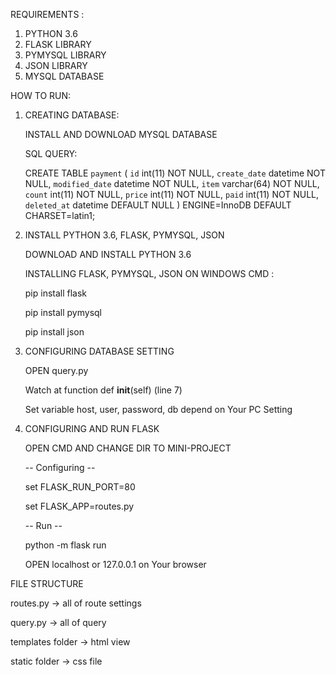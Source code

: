 REQUIREMENTS :
1. PYTHON 3.6
2. FLASK LIBRARY
3. PYMYSQL LIBRARY
4. JSON LIBRARY
5. MYSQL DATABASE

HOW TO RUN:
1. CREATING DATABASE:

	INSTALL AND DOWNLOAD MYSQL DATABASE	
	
	SQL QUERY:

	CREATE TABLE `payment` (
	  `id` int(11) NOT NULL,
	  `create_date` datetime NOT NULL,
	  `modified_date` datetime NOT NULL,
	  `item` varchar(64) NOT NULL,
	  `count` int(11) NOT NULL,
	  `price` int(11) NOT NULL,
	  `paid` int(11) NOT NULL,
	  `deleted_at` datetime DEFAULT NULL
	) ENGINE=InnoDB DEFAULT CHARSET=latin1;

2. INSTALL PYTHON 3.6, FLASK, PYMYSQL, JSON
	
	DOWNLOAD AND INSTALL PYTHON 3.6
	
	INSTALLING FLASK, PYMYSQL, JSON ON WINDOWS CMD :
	
	pip install flask
	
	pip install pymysql
	
	pip install json

3. CONFIGURING DATABASE SETTING
	
	OPEN query.py
	
	Watch at function def __init__(self) (line 7)
	
	Set variable host, user, password, db depend on Your PC Setting

4. CONFIGURING AND RUN FLASK
	
	OPEN CMD AND CHANGE DIR TO MINI-PROJECT
	
	-- Configuring --
	
	set FLASK_RUN_PORT=80
	
	set FLASK_APP=routes.py
	
	-- Run --
	
	python -m flask run

	OPEN localhost or 127.0.0.1 on Your browser


FILE STRUCTURE

routes.py -> all of route settings

query.py -> all of query

templates folder -> html view

static folder -> css file

